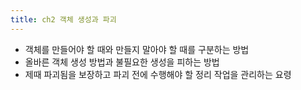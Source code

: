 ```yaml
---
title: ch2 객체 생성과 파괴
---
```


- 객체를 만들어야 할 때와 만들지 말아야 할 때를 구분하는 방법 
- 올바른 객체 생성 방법과 불필요한 생성을 피하는 방법
- 제때 파괴됨을 보장하고 파괴 전에 수행해야 할 정리 작업을 관리하는 요령
